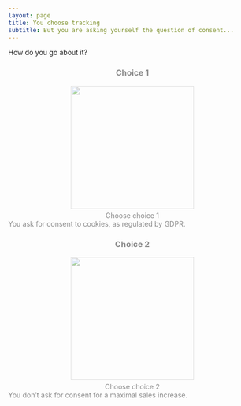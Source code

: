 ```yaml
---
layout: page
title: You choose tracking
subtitle: But you are asking yourself the question of consent...
---
```


<head>
  <meta name="viewport" content="width=device-width, initial-scale=1">
  <style>
    .text1 {
      transition: 0.5s;
      opacity:0.5;
    }
    .text2 {
      transition: 0.5s;
      opacity: 0.5;
    }
    .text1:hover {
      opacity:1;
      font-size: 110%;
      transition: 0.5s;

    }
    .text2:hover {
      opacity: 1;
      font-size: 110%;
      transition: 0.5s;

    }

    .button span {
      cursor: pointer;
      display: inline-block;
      position: relative;
      transition: 0.5s;
    }

    .button span:after {
      content: '\00bb';
      position: absolute;
      opacity: 0;
      top: 0;
      right: -20px;
      transition: 0.5s;
    }

    .button:hover span {
      padding-right: 25px;
    }

    .button:hover span:after {
      opacity: 1;
      right: 0;
    }

  </style>
</head>

How do you go about it?
<p></p>
<div class="container">
    <div class="row">
        <div class="col-lg-6 col-md-6 nopadding" style="text-align: justify;">
          <div class='text1'>
            <div style="text-align: center;">
              <h3>Choice 1 </h3>
              <img src="https://images.unsplash.com/photo-1542744095-fcf48d80b0fd?ixlib=rb-1.2.1&auto=format&fit=crop&w=1055&q=80" height = "250" style = "margin-bottom: 5px">
              <div class='button'><a href="../choice1-2-1" class="btn btn-primary"><span>Choose choice 1</span></a></div>
            </div>
              You ask for consent to cookies, as regulated by GDPR.
          </div>
        </div>
        <div class="col-lg-6 col-md-6 nopadding" style="text-align: justify;">
          <div class='text2'>
            <div style="text-align: center;">
              <h3>Choice 2 </h3>
              <img src="https://images.unsplash.com/photo-1461988625982-7e46a099bf4f?ixlib=rb-1.2.1&ixid=eyJhcHBfaWQiOjEyMDd9&auto=format&fit=crop&w=1050&q=80" height = "250" style = "margin-bottom: 5px">
              <div class= 'button'><a href="../choice1-2-2" class="btn btn-primary"><span>Choose choice 2</span></a></div>
            </div>
            You don’t ask for consent for a maximal sales increase.
          </div>
        </div>
    </div>
</div>
